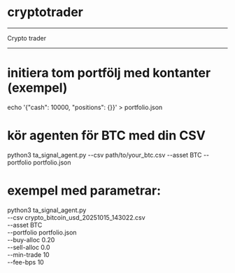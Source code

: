 # cryptotrader
*************
Crypto trader
*************
# initiera tom portfölj med kontanter (exempel)
echo '{"cash": 10000, "positions": {}}' > portfolio.json

# kör agenten för BTC med din CSV
python3 ta_signal_agent.py --csv path/to/your_btc.csv --asset BTC --portfolio portfolio.json

# exempel med parametrar:
python3 ta_signal_agent.py \
  --csv crypto_bitcoin_usd_20251015_143022.csv \
  --asset BTC \
  --portfolio portfolio.json \
  --buy-alloc 0.20 \
  --sell-alloc 0.0 \
  --min-trade 10 \
  --fee-bps 10
